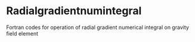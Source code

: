 # Radialgradientnumintegral
Fortran codes for operation of radial gradient numerical integral on gravity field element
